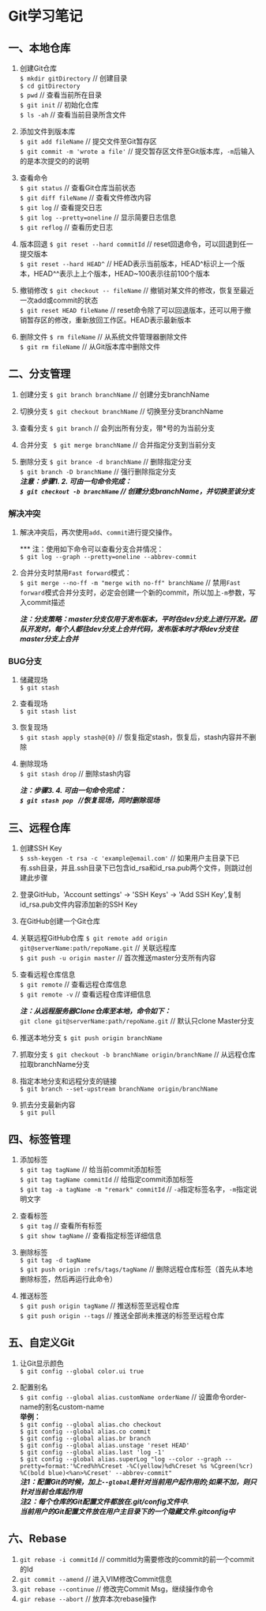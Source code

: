 # Git学习笔记
## 一、本地仓库
1. 创建Git仓库  
` $ mkdir gitDirectory `	// 创建目录  
` $ cd gitDirectory `  
` $ pwd `	// 查看当前所在目录  
` $ git init `	// 初始化仓库  
` $ ls -ah `	// 查看当前目录所含文件

2. 添加文件到版本库  
` $ git add fileName `	// 提交文件至Git暂存区  
` $ git commit -m 'wrote a file' `	// 提交暂存区文件至Git版本库，`-m`后输入的是本次提交的的说明  

3. 查看命令  
` $ git status `	// 查看Git仓库当前状态  
` $ git diff fileName `	// 查看文件修改内容  
` $ git log `	// 查看提交日志  
` $ git log --pretty=oneline `	// 显示简要日志信息  
` $ git reflog ` // 查看历史日志  

4. 版本回退
` $ git reset --hard commitId `	// reset回退命令，可以回退到任一提交版本  
` $ git reset --hard HEAD^ `	// HEAD表示当前版本，HEAD^标识上一个版本，HEAD^^表示上上个版本，HEAD~100表示往前100个版本  

5. 撤销修改
` $ git checkout -- fileName `	// 撤销对某文件的修改，恢复至最近一次add或commit的状态  
` $ git reset HEAD fileName `	// reset命令除了可以回退版本，还可以用于撤销暂存区的修改，重新放回工作区。HEAD表示最新版本  

6. 删除文件
` $ rm fileName `	// 从系统文件管理器删除文件  
` $ git rm fileName `	// 从Git版本库中删除文件  

## 二、分支管理
1. 创建分支
` $ git branch branchName `	// 创建分支branchName  

2. 切换分支
` $ git checkout branchName `	// 切换至分支branchName  

3. 查看分支
` $ git branch `	// 会列出所有分支，带*号的为当前分支  

4. 合并分支
` $ git merge branchName`	// 合并指定分支到当前分支  

5. 删除分支
` $ git brance -d branchName `	// 删除指定分支  
` $ git branch -D branchName `	// 强行删除指定分支  
	***注意：步骤1. 2. 可由一句命令完成：  
` $ git checkout -b branchName `	// 创建分支branchName，并切换至该分支***  

### 解决冲突
1. 解决冲突后，再次使用`add`、`commit`进行提交操作。  

	*** 注：使用如下命令可以查看分支合并情况：  
	` $ git log --graph --pretty=oneline --abbrev-commit `  
	
2. 合并分支时禁用`Fast forward`模式：  
` $ git merge --no-ff -m "merge with no-ff" branchName `	// 禁用`Fast forward`模式合并分支时，必定会创建一个新的commit，所以加上`-m`参数，写入commit描述  

	***注：分支策略：master分支仅用于发布版本，平时在dev分支上进行开发。团队开发时，每个人都往dev分支上合并代码，发布版本时才将dev分支往master分支上合并***  

### BUG分支
1. 储藏现场  
` $ git stash `  

2. 查看现场  
` $ git stash list `  

3. 恢复现场  
` $ git stash apply stash@{0} `	// 恢复指定stash，恢复后，stash内容并不删除  

4. 删除现场  
` $ git stash drop `	// 删除stash内容  

	***注：步骤3. 4. 可由一句命令完成：  
`$ git stash pop `	//恢复现场，同时删除现场***  

## 三、远程仓库
1. 创建SSH Key  
` $ ssh-keygen -t rsa -c 'example@email.com' `	// 如果用户主目录下已有.ssh目录，并且.ssh目录下已包含id_rsa和id_rsa.pub两个文件，则跳过创建此步骤  

2. 登录GitHub，'Account settings' -> 'SSH Keys' -> 'Add SSH Key',复制id_rsa.pub文件内容添加新的SSH Key  

3. 在GitHub创建一个Git仓库  

4. 关联远程GitHub仓库
` $ git remote add origin git@serverName:path/repoName.git `	// 关联远程库  
` $ git push -u origin master `		// 首次推送master分支所有内容  

5. 查看远程仓库信息  
` $ git remote `	// 查看远程仓库信息  
` $ git remote -v `	// 查看远程仓库详细信息

	***注：从远程服务器Clone仓库至本地，命令如下：***  
` git clone git@serverName:path/repoName.git `	// 默认只clone Master分支  

6. 推送本地分支
` $ git push origin branchName `	

7. 抓取分支
` $ git checkout -b branchName origin/branchName `	// 从远程仓库拉取branchName分支  

8. 指定本地分支和远程分支的链接  
` $ git branch --set-upstream branchName origin/branchName `  

9. 抓去分支最新内容  
` $ git pull `  

## 四、标签管理
1. 添加标签  
` $ git tag tagName `	// 给当前commit添加标签  
` $ git tag tagName commitId `	// 给指定commit添加标签  
` $ git tag -a tagName -m "remark" commitId `	// `-a`指定标签名字，`-m`指定说明文字  
2. 查看标签  
` $ git tag `	// 查看所有标签  
` $ git show tagName `	// 查看指定标签详细信息  

3. 删除标签  
` $ git tag -d tagName `  
` $ git push origin :refs/tags/tagName `	// 删除远程仓库标签（首先从本地删除标签，然后再运行此命令）  

4. 推送标签  
` $ git push origin tagName `	// 推送标签至远程仓库  
` $ git push origin --tags `	// 推送全部尚未推送的标签至远程仓库  


## 五、自定义Git
1. 让Git显示颜色  
` $ git config --global color.ui true `  

2. 配置别名  
` $ git config --global alias.customName orderName `	// 设置命令order-name的别名custom-name  
	**举例：**  
` $ git config --global alias.cho checkout `  
` $ git config --global alias.co commit `  
` $ git config --global alias.br branch `  
` $ git config --global alias.unstage 'reset HEAD' `  
` $ git config --global alias.last 'log -1' `  
` $ git config --global alias.superLog "log --color --graph --pretty=format:'%Cred%h%Creset -%C(yellow)%d%Creset %s %Cgreen(%cr) %C(bold blue)<%an>%Creset' --abbrev-commit" `  
***注1：配置Git的时候，加上`--global`是针对当前用户起作用的;如果不加，则只针对当前仓库起作用***  
***注2：每个仓库的Git配置文件都放在.git/config文件中.  
当前用户的Git配置文件放在用户主目录下的一个隐藏文件.gitconfig中***  

## 六、Rebase
1. ` git rebase -i commitId `	// commitId为需要修改的commit的前一个commit的Id
2. ` git commit --amend `	// 进入VIM修改Commit信息
3. ` git rebase --continue `	// 修改完Commit Msg，继续操作命令
4. ` gir rebase --abort `	// 放弃本次rebase操作













